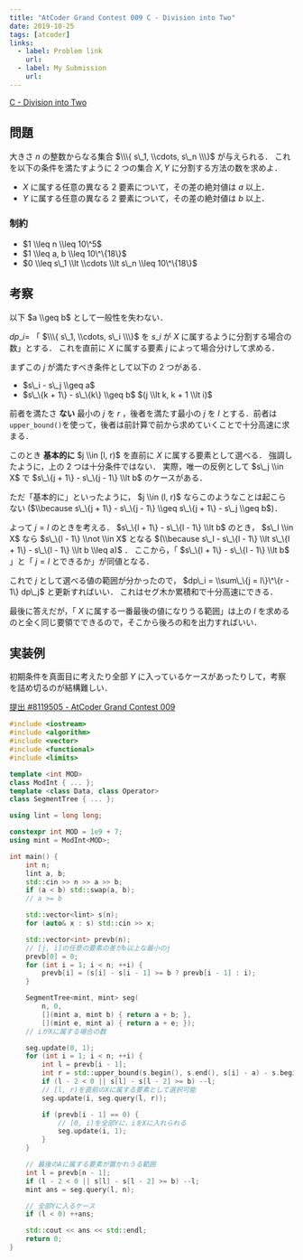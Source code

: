 ```yaml
---
title: "AtCoder Grand Contest 009 C - Division into Two"
date: 2019-10-25
tags: [atcoder]
links:
  - label: Problem link
    url: 
  - label: My Submission
    url: 
---
```


[C - Division into Two](https://atcoder.jp/contests/agc009/tasks/agc009_c)

## 問題

大きさ $n$ の整数からなる集合 $\\\{ s\_1, \\cdots, s\_n \\\}$ が与えられる．
これを以下の条件を満たすように 2 つの集合 $X, Y$ に分割する方法の数を求めよ．

- $X$ に属する任意の異なる 2 要素について，その差の絶対値は $a$ 以上．
- $Y$ に属する任意の異なる 2 要素について，その差の絶対値は $b$ 以上．

### 制約

- $1 \\leq n \\leq 10\^5$
- $1 \\leq a, b \\leq 10\^\{18\}$
- $0 \\leq s\_1 \\lt \\cdots \\lt s\_n \\leq 10\^\{18\}$

## 考察

以下 $a \\geq b$ として一般性を失わない．

$dp\_i =$ 「 $\\\{ s\_1, \\cdots, s\_i \\\}$ を $s\_i$ が $X$ に属するように分割する場合の数」とする．
これを直前に $X$ に属する要素 $j$ によって場合分けして求める．

まずこの $j$ が満たすべき条件として以下の 2 つがある．

- $s\_i - s\_j \\geq a$
- $s\_\{k + 1\} - s\_\{k\} \\geq b$ $(j \\lt k, k + 1 \\lt i)$

前者を満たさ **ない** 最小の $j$ を $r$ ，後者を満たす最小の $j$ を $l$ とする．前者は`upper_bound()`を使って，後者は前計算で前から求めていくことで十分高速に求まる．

このとき **基本的に** $j \\in [l, r)$ を直前に $X$ に属する要素として選べる．
強調したように，上の 2 つは十分条件ではない．
実際，唯一の反例として $s\_j \\in X$ で $s\_\{j + 1\} - s\_\{j - 1\} \\lt b$ のケースがある．

ただ「基本的に」といったように， $j \\in (l, r)$ ならこのようなことは起こらない ($\\because s\_\{j + 1\} - s\_\{j - 1\} \\geq s\_\{j + 1\} - s\_j \\geq b$)．

よって $j = l$ のときを考える．
$s\_\{l + 1\} - s\_\{l - 1\} \\lt b$ のとき， $s\_l \\in X$ なら $s\_\{l - 1\} \\not \\in X$ となる $(\\because s\_l - s\_\{l - 1\} \\lt s\_\{l + 1\} - s\_\{l - 1\} \\lt b \\leq a)$ ．
ここから，「 $s\_\{l + 1\} - s\_\{l - 1\} \\lt b$ 」と「 $j = l$ とできるか」が同値となる．

これで $j$ として選べる値の範囲が分かったので， $dp\_i = \\sum\_\{j = l\}\^\{r - 1\} dp\_j$ と更新すればいい．
これはセグ木か累積和で十分高速にできる．

最後に答えだが，「 $X$ に属する一番最後の値になりうる範囲」は上の $l$ を求めるのと全く同じ要領でできるので，そこから後ろの和を出力すればいい．

## 実装例

初期条件を真面目に考えたり全部 $Y$ に入っているケースがあったりして，考察を詰め切るのが結構難しい．

[提出 #8119505 - AtCoder Grand Contest 009](https://atcoder.jp/contests/agc009/submissions/8119505)

```cpp
#include <iostream>
#include <algorithm>
#include <vector>
#include <functional>
#include <limits>

template <int MOD>
class ModInt { ... };
template <class Data, class Operator>
class SegmentTree { ... };

using lint = long long;

constexpr int MOD = 1e9 + 7;
using mint = ModInt<MOD>;

int main() {
    int n;
    lint a, b;
    std::cin >> n >> a >> b;
    if (a < b) std::swap(a, b);
    // a >= b

    std::vector<lint> s(n);
    for (auto& x : s) std::cin >> x;

    std::vector<int> prevb(n);
    // [j, i]の任意の要素の差がb以上な最小のj
    prevb[0] = 0;
    for (int i = 1; i < n; ++i) {
        prevb[i] = (s[i] - s[i - 1] >= b ? prevb[i - 1] : i);
    }

    SegmentTree<mint, mint> seg(
        n, 0,
        [](mint a, mint b) { return a + b; },
        [](mint e, mint a) { return a + e; });
    // iがXに属する場合の数

    seg.update(0, 1);
    for (int i = 1; i < n; ++i) {
        int l = prevb[i - 1];
        int r = std::upper_bound(s.begin(), s.end(), s[i] - a) - s.begin();
        if (l - 2 < 0 || s[l] - s[l - 2] >= b) --l;
        // [l, r)を直前のXに属する要素として選択可能
        seg.update(i, seg.query(l, r));

        if (prevb[i - 1] == 0) {
            // [0, i)を全部Yに，iをXに入れられる
            seg.update(i, 1);
        }
    }

    // 最後のAに属する要素が置かれうる範囲
    int l = prevb[n - 1];
    if (l - 2 < 0 || s[l] - s[l - 2] >= b) --l;
    mint ans = seg.query(l, n);

    // 全部Yに入るケース
    if (l < 0) ++ans;

    std::cout << ans << std::endl;
    return 0;
}

```
